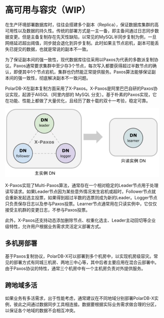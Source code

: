 # 高可用与容灾（WIP）

在生产环境部署数据库时，往往会搭建多个副本（Replica），保证数据库集群的高可用性以及数据的持久性。传统的部署方式是一主一备，即主备间通过日志同步数据变更。但是主备复制存在先天性缺陷，以常见的MySQL半同步复制为例，一旦网络延迟超出阈值，同步就会退化到异步复制。此时如果主节点宕机，副本可能丢失已提交的数据，也就是常说的副本不一致。

为了保证副本间的强一致性，现代数据库往往采用以Paxos为代表的多数派复制协议。Paxos通常要求集群中至少存3个节点，每次写入都要获得超过半数节点的确认，即便其中1个节点宕机，集群也仍然能正常提供服务。Paxos算法能够保证副本间的强一致性，彻底解决副本不一致问题。

PolarDB-X在副本复制方面采用了X-Paxos。X-Paxos是阿里巴巴自研的Paxos协议实现，起源于AliSQL（阿里内部的 MySQL 分支）。基于朴素的Paxos实现，它在功能、性能上都做了大量优化，且经历了数十载的双十一考验，稳定可靠。

![高可用与容灾](../images/p326300.png)

X-Paxos实现了Multi-Paxos算法，通常存在一个相对稳定的Leader节点用于处理读写请求。如果Leader节点因为某些意外情况发生宕机或超时，Follower节点就会重新发起选主投票，如果得到超过半数的选票则成为新的Leader。Logger节点只负责保存日志以及参与Paxos投票。Learner节点通常用在只读实例中，它仅仅接受主机群的变更日志，不参与Paxos投票。

此外，X-Paxos还支持动态添加删除节点、权重化选主、Leader主动回切等企业级特性，允许用户根据业务需求灵活定义部署方式。

## 多机房部署 

基于Paxos复制协议，PolarDB-X可以部署到多个机房中，以实现机房级容灾。常见的部署方式有同城三机房、两地三中心等，其中后者主要应用在混合云部署中。由于Paxos协议的特性，通常三个机房中有一个主机房负责对外提供服务。

## 跨地域多活 

如果业务有多活需求，出于性能考虑，通常建议在不同地域分别部署PolarDB-X实例，彼此之间通过数据同步工具相连接。数据要根据实际业务需求做合理的分区，以保证各个地域的数据不会相互冲突。
